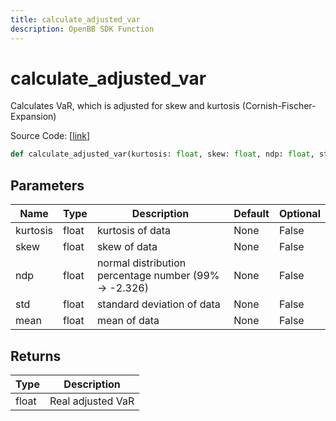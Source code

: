 ```yaml
---
title: calculate_adjusted_var
description: OpenBB SDK Function
---
```


# calculate_adjusted_var

Calculates VaR, which is adjusted for skew and kurtosis (Cornish-Fischer-Expansion)

Source Code: [[link](https://github.com/OpenBB-finance/OpenBBTerminal/tree/main/openbb_terminal/common/quantitative_analysis/qa_model.py#L182)]

```python
def calculate_adjusted_var(kurtosis: float, skew: float, ndp: float, std: float, mean: float) -> float
```
## Parameters

| Name | Type | Description | Default | Optional |
| ---- | ---- | ----------- | ------- | -------- |
| kurtosis | float | kurtosis of data | None | False |
| skew | float | skew of data | None | False |
| ndp | float | normal distribution percentage number (99% -> -2.326) | None | False |
| std | float | standard deviation of data | None | False |
| mean | float | mean of data | None | False |

## Returns

| Type | Description |
| ---- | ----------- |
| float | Real adjusted VaR |

